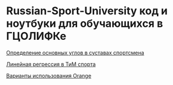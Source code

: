 # Russian-Sport-University код и ноутбуки для обучающихся в ГЦОЛИФКе

[Определение основных углов в суставах спортсмена](https://github.com/vn322/Russian-Sport-University/blob/main/ACADEM_pose.py)

[Линейная регрессия в ТиМ спорта](https://github.com/vn322/Russian-Sport-University/blob/main/Line_reg_SPE.ipynb)

[Варианты использования Orange](https://github.com/vn322/Russian-Sport-University/tree/main/Orange)

